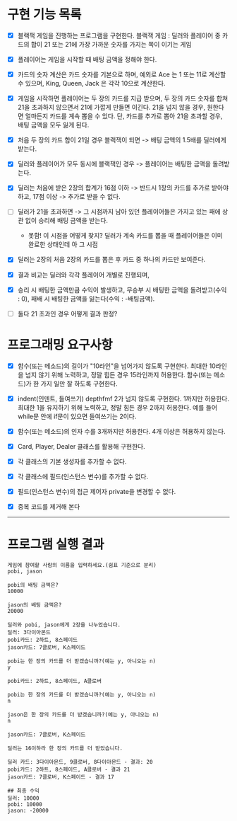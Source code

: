 # 구현 기능 목록

- [X] 블랙잭 게임을 진행하는 프로그램을 구현한다.
  블랙잭 게임 : 딜러와 플레이어 중 카드의 합이 21 또는 21에 가장 가까운 숫자를 가지는 쪽이 이기는 게임


- [X] 플레이어는 게임을 시작할 때 배팅 금액을 정해야 한다.


- [X] 카드의 숫자 계산은 카드 숫자를 기본으로 하며,
  예외로 Ace 는 1 또는 11로 계산할 수 있으며,
  King, Queen, Jack 은 각각 10으로 계산한다.


- [X] 게임을 시작하면 플레이어는 두 장의 카드를 지급 받으며,
  두 장의 카드 숫자를 합쳐 21을 초과하지 않으면서 21에 가깝게 만들면 이긴다.
  21을 넘지 않을 경우, 원한다면 얼마든지 카드를 계속 뽑을 수 있다.
  단, 카드를 추가로 뽑아 21을 초과할 경우, 배팅 금액을 모두 잃게 된다.


- [X] 처음 두 장의 카드 합이 21일 경우 블랙잭이 되면 -> 배팅 금액의 1.5배를 딜러에게 받는다.
- [X] 딜러와 플레이어가 모두 동시에 블랙잭인 경우 -> 플레이어는 배팅한 금액을 돌려받는다.

- [X] 딜러는 처음에 받은 2장의 합계가
  16점 이하 -> 반드시 1장의 카드를 추가로 받아야 하고,
  17점 이상 -> 추가로 받을 수 없다.
- [ ] 딜러가 21을 초과하면 -> 그 시점까지 남아 있던 플레이어들은 가지고 있는 패에 상관 없이 승리해 배팅 금액을 받는다.
    - 못함! 이 시점을 어떻게 찾지? 딜러가 계속 카드를 뽑을 때 플레이어들은 이미 완료한 상태인데 아 그 시점


- [X] 딜러는 2장의 처음 2장의 카드를 뽑은 후 카드 중 하나의 카드만 보여준다.


- [X] 결과 비교는 딜러와 각각 플레이어 개별로 진행되며,
- [X] 승리 시 배팅한 금액만큼 수익이 발생하고, 무승부 시 배팅한 금액을 돌려받고(수익 : 0), 패배 시 배팅한 금액을 잃는다(수익 : -배팅금액).
- [ ] 둘다 21 초과인 경우 어떻게 결과 판정?


# 프로그래밍 요구사항

- [X] 함수(또는 메소드)의 길이가 "10라인"을 넘어가지 않도록 구현한다.
  최대한 10라인을 넘지 않기 위해 노력하고, 정말 힘든 경우 15라인까지 허용한다.
  함수(또는 메소드)가 한 가지 일만 잘 하도록 구현한다.
- [X] indent(인덴트, 들여쓰기) depthfmf 2가 넘지 않도록 구현한다. 1까지만 허용한다.
  최대한 1을 유지하기 위해 노력하고, 정말 힘든 경우 2까지 허용한다.
  예를 들어 while문 안에 if문이 있으면 들여쓰기는 2이다.
- [X] 함수(또는 메소드)의 인자 수를 3개까지만 허용한다. 4개 이상은 허용하지 않는다.

- [X] Card, Player, Dealer 클래스를 활용해 구현한다.
- [X] 각 클래스의 기본 생성자를 추가할 수 없다.
- [X] 각 클래스에 필드(인스턴스 변수)를 추가할 수 없다.
- [X] 필드(인스턴스 변수)의 접근 제어자 private을 변경할 수 없다.
- [X] 중복 코드를 제거해 본다


---
# 프로그램 실행 결과
```
게임에 참여할 사람의 이름을 입력하세요.(쉼표 기준으로 분리)
pobi, jason

pobi의 배팅 금액은?
10000

jason의 배팅 금액은?
20000

딜러와 pobi, jason에게 2장을 나누었습니다.
딜러: 3다이아몬드
pobi카드: 2하트, 8스페이드
jason카드: 7클로버, K스페이드

pobi는 한 장의 카드를 더 받겠습니까?(예는 y, 아니오는 n)
y

pobi카드: 2하트, 8스페이드, A클로버

pobi는 한 장의 카드를 더 받겠습니까?(예는 y, 아니오는 n)
n

jason은 한 장의 카드를 더 받겠습니까?(예는 y, 아니오는 n)
n

jason카드: 7클로버, K스페이드

딜러는 16이하라 한 장의 카드를 더 받았습니다.

딜러 카드: 3다이아몬드, 9클로버, 8다이아몬드 - 결과: 20
pobi카드: 2하트, 8스페이드, A클로버 - 결과 21
jason카드: 7클로버, K스페이드 - 결과 17

## 최종 수익
딜러: 10000
pobi: 10000
jason: -20000
```
